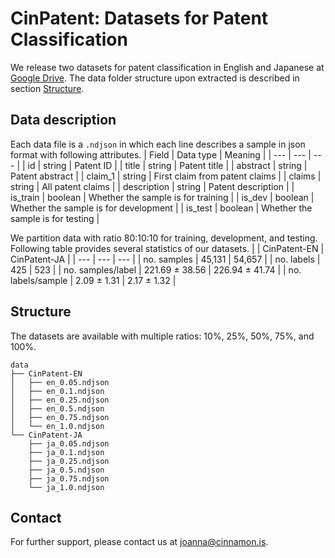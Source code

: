 # CinPatent: Datasets for Patent Classification

We release two datasets for patent classification in English and Japanese at [Google Drive](https://drive.google.com/drive/folders/1Y5pIVqM1D-Bl_MerQidLxVf2mU4Iapas?usp=sharing). The data folder structure upon extracted is described in section [Structure](#structure).

## Data description
Each data file is a `.ndjson` in which each line describes a sample in 
json format with following attributes.
| Field | Data type | Meaning |
| --- | --- | --- |
| id | string | Patent ID |
| title | string | Patent title |
| abstract | string | Patent abstract |
| claim_1 | string | First claim from patent claims |
| claims | string | All patent claims |
| description | string | Patent description |
| is_train | boolean | Whether the sample is for training |
| is_dev | boolean | Whether the sample is for development |
| is_test | boolean | Whether the sample is for testing |

We partition data with ratio 80:10:10 for training, development, and testing. Following table provides several statistics of our datasets.
| | CinPatent-EN | CinPatent-JA |
| --- | --- | --- |
| no. samples | 45,131 | 54,657 |
| no. labels | 425 | 523 |
| no. samples/label | 221.69 ± 38.56 | 226.94 ± 41.74 |
| no. labels/sample | 2.09 ± 1.31 | 2.17 ± 1.32 |

## Structure

The datasets are available with multiple ratios: 10%, 25%, 50%, 75%, and 100%.

```
data
├── CinPatent-EN
│   ├── en_0.05.ndjson
│   ├── en_0.1.ndjson
│   ├── en_0.25.ndjson
│   ├── en_0.5.ndjson
│   ├── en_0.75.ndjson
│   └── en_1.0.ndjson
└── CinPatent-JA
    ├── ja_0.05.ndjson
    ├── ja_0.1.ndjson
    ├── ja_0.25.ndjson
    ├── ja_0.5.ndjson
    ├── ja_0.75.ndjson
    └── ja_1.0.ndjson
```

## Contact
For further support, please contact us at [joanna@cinnamon.is](joanna@cinnamon.is).
